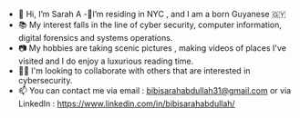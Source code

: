 - 👋 Hi, I’m Sarah A
-📍I’m residing in NYC , and I am a born Guyanese 🇬🇾
- 📚 My interest falls in the line of cyber security, computer information, digital forensics and systems operations. 
- 📷 My hobbies are taking scenic pictures , making videos of places I've visited and I do enjoy a luxurious reading time.
- 👩‍🏫 I'm looking to collaborate with others that are interested in cybersecurity.
- 📫 You can contact me via email : bibisarahabdullah31@gmail.com or via LinkedIn : https://www.linkedin.com/in/bibisarahabdullah/ 
  

<!---
SarahA2528/SarahA2528 is a ✨ special ✨ repository because its `README.md` (this file) appears on your GitHub profile.
You can click the Preview link to take a look at your changes.
--->
